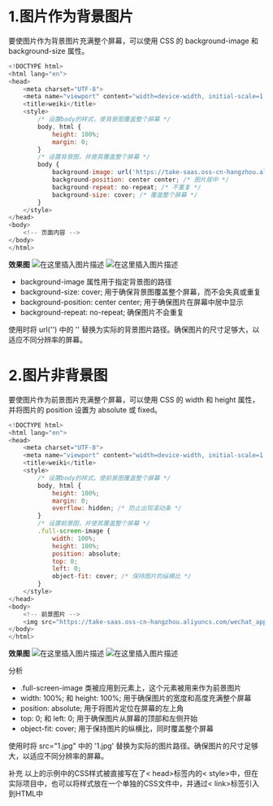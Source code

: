 # 1.图片作为背景图片

要使图片作为背景图片充满整个屏幕，可以使用 CSS 的 background-image 和 background-size 属性。

```js
<!DOCTYPE html>
<html lang="en">
<head>
    <meta charset="UTF-8">
    <meta name="viewport" content="width=device-width, initial-scale=1.0">
    <title>weiki</title>
    <style>
        /* 设置body的样式，使背景图覆盖整个屏幕 */
        body, html {
            height: 100%;
            margin: 0;
        }
        /* 设置背景图，并使其覆盖整个屏幕 */
        body {
            background-image: url('https://take-saas.oss-cn-hangzhou.aliyuncs.com/wechat_applets/wxshare/coach_daily_background/bg_1.png'); /* 替换为自己的图片路径 */
            background-position: center center; /* 图片居中 */
            background-repeat: no-repeat; /* 不重复 */
            background-size: cover; /* 覆盖整个屏幕 */
        }
    </style>
</head>
<body>
    <!-- 页面内容 -->
</body>
</html>
```

**效果图**
![在这里插入图片描述](https://vite-press.oss-cn-beijing.aliyuncs.com/htmlAndCss/7020cd333ec642cc982e20f94fef4c04.png)
![在这里插入图片描述](https://vite-press.oss-cn-beijing.aliyuncs.com/htmlAndCss/33e0423a3da34fbcadc005958269d7be.png)

- background-image 属性用于指定背景图的路径
- background-size: cover; 用于确保背景图覆盖整个屏幕，而不会失真或重复
- background-position: center center; 用于确保图片在屏幕中居中显示
- background-repeat: no-repeat; 确保图片不会重复

使用时将 url('') 中的 '' 替换为实际的背景图片路径。确保图片的尺寸足够大，以适应不同分辨率的屏幕。

# 2.图片非背景图

要使图片作为前景图片充满整个屏幕，可以使用 CSS 的 width 和 height 属性，并将图片的 position 设置为 absolute 或 fixed。

```js
<!DOCTYPE html>
<html lang="en">
<head>
    <meta charset="UTF-8">
    <meta name="viewport" content="width=device-width, initial-scale=1.0">
    <title>weiki</title>
    <style>
        /* 设置body的样式，使前景图覆盖整个屏幕 */
        body, html {
            height: 100%;
            margin: 0;
            overflow: hidden; /* 防止出现滚动条 */
        }
        /* 设置前景图，并使其覆盖整个屏幕 */
        .full-screen-image {
            width: 100%;
            height: 100%;
            position: absolute;
            top: 0;
            left: 0;
            object-fit: cover; /* 保持图片的纵横比 */
        }
    </style>
</head>
<body>
    <!-- 前景图片 -->
    <img src="https://take-saas.oss-cn-hangzhou.aliyuncs.com/wechat_applets/wxshare/coach_daily_background/bg_1.png" class="full-screen-image" alt="Full Screen Image">
</body>
</html>
```

**效果图**
![在这里插入图片描述](https://vite-press.oss-cn-beijing.aliyuncs.com/htmlAndCss/7020cd333ec642cc982e20f94fef4c04.png)
![在这里插入图片描述](https://vite-press.oss-cn-beijing.aliyuncs.com/htmlAndCss/33e0423a3da34fbcadc005958269d7be.png)

分析
- .full-screen-image 类被应用到<img>元素上，这个元素被用来作为前景图片
- width: 100%; 和 height: 100%; 用于确保图片的宽度和高度充满整个屏幕
- position: absolute; 用于将图片定位在屏幕的左上角
- top: 0; 和 left: 0; 用于确保图片从屏幕的顶部和左侧开始
- object-fit: cover; 用于保持图片的纵横比，同时覆盖整个屏幕

使用时将 src="1.jpg" 中的 '1.jpg' 替换为实际的图片路径。确保图片的尺寸足够大，以适应不同分辨率的屏幕。

补充
以上的示例中的CSS样式被直接写在了< head>标签内的< style>中，但在实际项目中，也可以将样式放在一个单独的CSS文件中，并通过< link>标签引入到HTML中

